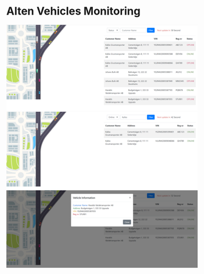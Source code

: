 # Alten Vehicles Monitoring
![](https://github.com/AlirezaTabasi/alten-vehicles-monitoring/blob/master/Image/screenshot-1.jpg)
![](https://github.com/AlirezaTabasi/alten-vehicles-monitoring/blob/master/Image/screenshot-2.jpg)
![](https://github.com/AlirezaTabasi/alten-vehicles-monitoring/blob/master/Image/screenshot-3.jpg)
